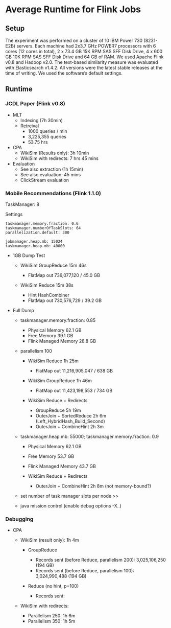 # Average Runtime for Flink Jobs

## Setup

The experiment was performed on a cluster of 10 IBM Power 730 (8231-E2B) servers. Each machine had 2x3.7 GHz POWER7 processors with 6 cores (12 cores in total), 2 x 73.4 GB 15K RPM SAS SFF Disk Drive, 4 x 600 GB 10K RPM SAS SFF Disk Drive and 64 GB of RAM.
We used Apache Flink v0.8 and Hadoop v2.0. The text-based similarity measure was evaluated with Elasticsearch v1.4.2. All versions were the latest stable releases at the time of writing. We used the software’s default settings.

## Runtime

### JCDL Paper (Flink v0.8)

- MLT
    - Indexing (7h 30min)
    - Retreival
        - 1000 queries / min
        - 3,225,355 queries
        - 53.75 hrs
- CPA
    - WikiSim (Results only): 3h 10min
    - WikiSim with redirects: 7 hrs 45 mins
- Evaluation
    - See also extraction (1h 15min)
    - See also evaluation: 45 mins
    - ClickStream evaluation

### Mobile Recommendations (Flink 1.1.0)

TaskManager: 8

Settings
```
taskmanager.memory.fraction: 0.6
taskmanager.numberOfTaskSlots: 64
parallelization.default: 300

jobmanager.heap.mb: 15024
taskmanager.heap.mb: 40000
```

- 1GB Dump Test
    - WikiSim GroupReduce   15m 46s
        - FlatMap out       736,077,120 / 45.0 GB

    - WikiSim Reduce        15m 38s
        - Hint HashCombiner
        - FlatMap out       730,576,729 / 39.2 GB

- Full Dump
    - taskmanager.memory.fraction: 0.85
        - Physical Memory       62.1 GB
        - Free Memory           39.1 GB
        - Flink Managed Memory  28.8 GB

    - parallelism 100
        - WikiSim Reduce            1h 25m
            - FlatMap out           11,216,905,047 / 638 GB

        - WikiSim GroupReduce       1h 46m
            - FlatMap out           11,423,198,553 / 734 GB

        - WikiSim Reduce + Redirects
            - GroupReduce               5h 19m
            - OuterJoin + SortedReduce  2h 6m   (Left_HybridHash_Build_Second)
            - OuterJoin + CombineHint   2h 3m

    - taskmanager.heap.mb: 55000; taskmanager.memory.fraction: 0.9
         - Physical Memory       62.1 GB
         - Free Memory           53.7 GB
         - Flink Managed Memory  43.7 GB

         - WikiSim Reduce + Redirects
            - OuterJoin + CombineHint   2h 8m (not memory-bound?)

    - set number of task manager slots per node >>
    - java mission control (enable debug options -X..)

### Debugging

- CPA
    - WikiSim (result only): 1h 4m
        - GroupReduce
            - Records sent (before Reduce, parallelism 200): 3,025,106,250 (194 GB)
            - Records sent (before Reduce, parallelism 100): 3,024,990,488 (194 GB)

        - Reduce (no hint, p=100)
            - Records sent:

    - WikiSim with redirects:
        - Parallelism 250: 1h 6m
        - Parallelism 350: 1h 5m


